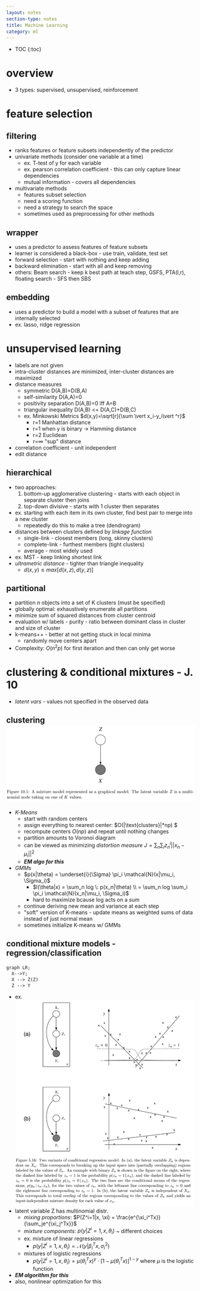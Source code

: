 ```yaml
---
layout: notes
section-type: notes
title: Machine Learning
category: ml
---
```

* TOC
{:toc}
# overview

- 3 types: supervised, unsupervised, reinforcement

# feature selection

## filtering

- ranks features or feature subsets independently of the predictor
- univariate methods (consider one variable at a time)
  - ex. T-test of y for each variable
  - ex. pearson correlation coefficient - this can only capture linear dependencies
  - mutual information - covers all dependencies
- multivariate methods
  - features subset selection
  - need a scoring function
  - need a strategy to search the space
  - sometimes used as preprocessing for other methods

## wrapper

- uses a predictor to assess features of feature subsets
- learner is considered a black-box - use train, validate, test set
- forward selection - start with nothing and keep adding
- backward elimination - start with all and keep removing
- others: Beam search - keep k best path at teach step, GSFS, PTA(l,r), floating search - SFS then SBS

## embedding

- uses a predictor to build a model with a subset of features that are internally selected
- ex. lasso, ridge regression

# unsupervised learning

- labels are not given
- intra-cluster distances are minimized, inter-cluster distances are maximized
- distance measures
  - symmetric D(A,B)=D(B,A)
  - self-similarity D(A,A)=0
  - positivity separation D(A,B)=0 iff A=B
  - triangular inequality D(A,B) <= D(A,C)+D(B,C)
  - ex. Minkowski Metrics $d(x,y)=\sqrt[r]{\sum \vert x_i-y_i\vert ^r}$
    - r=1 Manhattan distance
    - r=1 when y is binary -> Hamming distance
    - r=2 Euclidean
    - r=$\infty$ "sup" distance
- correlation coefficient - unit independent
- edit distance

## hierarchical

- two approaches:
    1. bottom-up agglomerative clustering - starts with each object in separate cluster then joins
    2. top-down divisive - starts with 1 cluster then separates
- ex. starting with each item in its own cluster, find best pair to merge into a new cluster
    - repeatedly do this to make a tree (dendrogram)
- distances between clusters defined by *linkage function*
  - single-link - closest members (long, skinny clusters)
  - complete-link - furthest members  (tight clusters)
  - average - most widely used
- ex. MST - keep linking shortest link
- *ultrametric distance* - tighter than triangle inequality
    - $d(x, y) \leq max[d(x,z), d(y,z)]$

## partitional

- partition n objects into a set of K clusters (must be specified)
- globally optimal: exhaustively enumerate all partitions
- minimize sum of squared distances from cluster centroid
- evaluation w/ labels - purity - ratio between dominant class in cluster and size of cluster
- k-means++ - better at not getting stuck in local minima
  - randomly move centers apart
- Complexity: $O(n^2p)$ for first iteration and then can only get worse

# clustering & conditional mixtures - J. 10

- *latent vars* - values not specified in the observed data

## clustering![](assets/ml/j10_1.png)

- *K-Means*
  - start with random centers
  - assign everything to nearest center: $O(\|\text{clusters}\|*np) $
  - recompute centers $O(np)$ and repeat until nothing changes
  - partition amounts to Voronoi diagram
  - can be viewed as minimizing *distortion measure* $J=\sum_n \sum_i z_n^i ||x_n - \mu_i||^2$
  - ***EM algo for this***
- *GMMs*
  - $p(x|\theta) = \underset{i}{\Sigma} \pi_i \mathcal{N}(x|\mu_i, \Sigma_i)$
    - $l(\theta|x) = \sum_n log \: p(x_n|\theta) \\ = \sum_n log \sum_i \pi_i \mathcal{N}(x_n|\mu_i, \Sigma_i)$
    - hard to maximize bcause log acts on a sum
  - continue deriving new mean and variance at each step
  - "soft" version of K-means - update means as weighted sums of data instead of just normal mean
  - sometimes initialize K-means w/ GMMs

## conditional mixture models - regression/classification

```mermaid
graph LR;
  X-->Y;
  X --> Z(Z)
  Z --> Y
```

- ex. ![](assets/ml/j5_16.png)
- latent variable Z has multinomial distr.
  - *mixing proportions*: $P(Z^i=1|x, \xi) = \frac{e^{\xi_i^Tx}}{\sum_je^{\xi_j^Tx}}$
  - *mixture components*: $p(y|Z^i=1, x, \theta_i)$ ~ different choices
  - ex. mixture of linear regressions
    - $p(y|Z^i=1, x, \theta_i) = \mathcal{N}(y|\beta_i^Tx, \sigma_i^2)$
  - mixtures of logistic regressions
    - $p(y|Z^i=1, x, \theta_i) = \mu(\theta_i^Tx)^y\cdot[1-\mu(\theta_i^Tx)]^{1-y}$ where $\mu$ is the logistic function
- ***EM algorithm for this***
- also, nonlinear optimization for this